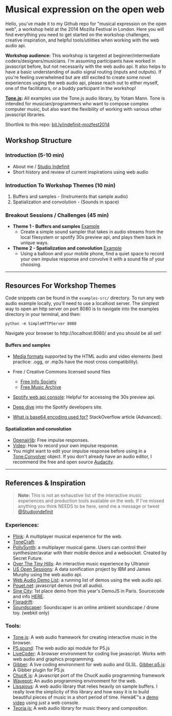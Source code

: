 # Musical expression on the open web

Hello, you've made it to my Github repo for "musical expression on the open web", a workshop held at the 2014 Mozilla Festival in London.  Here you will find everything you need to get started on the workshop challenges, creative inspiration, and helpful tools/utilities when working with the web audio api.

**Workshop audience:** This workshop is targeted at beginner/intermediate coders/designers/musicians.  I'm assuming participants have worked in javascript before, but not necessarily with the web audio api.  It also helps to have a basic understanding of audio signal routing (inputs and outputs).  If you're feeling overwhelmed but are still excited to create some novel experiences usging the web audio api, please reach out to either myself, one of the facilitators, or a buddy participant in the workshop!

**[Tone.js](https://github.com/TONEnoTONE/Tone.js):** All examples use the Tone.js audio library, by Yotam Mann. Tone is intended for musician/programmers who want to compose complex computer music, but also want the flexibility of working with various other javascript libraries.

Shortlink to this repo:  [bit.ly/indefinit-mozfest2014](http://bit.ly/indefinit-mozfest2014)

## Workshop Structure
### Introduction (5-10 min)
- About me / [Studio Indefinit](http://studioindefinit.com)
- Short history and review of current inspirations using web audio

### Introduction To Workshop Themes (10 min)
1.  Buffers and samples - (Instruments that sample audio)
2.  Spatialization and convolution - (Sounds in space)

### Breakout Sessions / Challenges (45 min)

- **Theme 1 - Buffers and samples** [Example](http://indefinit.github.io/MozFest2014-musicexpression-workshop/01_buffer_simple.html)
    + Create a simple sound sampler that takes in audio streams from the local filesystem or spotify 30s preview api, and plays them back in unique ways. 
- **Theme 2 - Spatialization and convolution** [Example](http://indefinit.github.io/MozFest2014-musicexpression-workshop/02_convolution_simple.html)
    + Using a balloon and your mobile phone, find a quiet space to record your own impulse response and convolve it with a sound file of your choosing.

----------

## Resources For Workshop Themes
Code snippets can be found in the ```examples-src/``` directory.  To run any web audio example locally, you'll need to use a localhost server.  The simplest way to open an http server on port 8080 is to navigate into the examples directory in your terminal, and then:
```shell
python -m SimpleHTTPServer 8080
```

Navigate your browser to http://localhost:8080/ and you should be all set!

#### <i class="icon-folder-open"></i> Buffers and samples

 - [Media formats](https://developer.mozilla.org/en-US/docs/Web/HTML/Supported_media_formats) supported by the HTML audio and video elements (best practice: .ogg, or .mp3s have the most cross compatibility).
 - Free / Creative Commons licensed sound files
     + [Free Info Society](http://www.freeinfosociety.com/media_index.php?cat=8)
     + [Free Music Archive](http://freemusicarchive.org/)
   
 - [Spotify web api console](https://developer.spotify.com/web-api/console/get-track/#complete): Helpful for accessing the 30s preview api.
 - [Deep dive](https://developer.spotify.com/web-api/tutorial/) into the Spotify developers site.
 - [What is base64 encoding used for?](http://stackoverflow.com/questions/201479/what-is-base-64-encoding-used-for) StackOverflow article (Advanced).
   

#### <i class="icon-folder-open"></i> Spatialization and convolution

 - [Openairlib](http://www.openairlib.net/): Free impulse responses.
 - [Video](https://www.youtube.com/watch?v=GfMVx42vB4s): How to record your own impulse response.
 - You might want to edit your impulse response before using in a [Tone.Convolver](https://github.com/TONEnoTONE/Tone.js/blob/dev/Tone/effect/Convolver.js) object.  If you don't already have an audio editor, I recommend the free and open source [Audacity](http://audacity.sourceforge.net/). 



----------


## References & Inspiration
> **Note:**
> This is not an exhaustive list of the interactive music experiences and production tools available on the web.  If I've missed anything you think NEEDS to be here, send me a message or tweet [@Studioindefinit](https://twitter.com/studioindefinit) 

### Experiences:

 - [Plink](http://labs.dinahmoe.com/plink/): A multiplayer musical experience for the web. 
 - [ToneCraft](http://labs.dinahmoe.com/ToneCraft/#): 
 - [PollySynth](http://pollysynth.com/): a multiplayer musical game.  Users can control their synthesizer/avatar with their mobile device and a websocket. Created by Secret Future.
 - [Over The Tiny Hills](http://www.overthetinyhills.com/):  An interactive music experience by Ultranoir
 - [US Open Sessions](http://www.usopen.org/en_US/sessions/): A data sonification project by IBM and James Murphy using the web audio api.
 - [Web Audio Demo List](http://webaudio.github.io/demo-list/#): a running list of demos using the web audio api.
 - [Pouet.net](http://www.pouet.net/prodlist.php?platform%5B%5D=JavaScript&page=1): javascript demos (not all audio).
 - [Sine City](http://www.nocternity.net/misc/Sine_City_by_TheT%28ourist%29_-_Unpacked_version.html): 1st place demo from this year's DemoJS in Paris. Sourcecode and info [HERE](https://github.com/tseeker/demoscene-stuff/tree/master/201410_-_Sine_City).
 - [Floradrift](http://whitevinyldesign.com/floradrift/):
 - [Soundscaper](http://soundscaper.co.uk/): Soundscaper is an online ambient soundscape / drone toy. (webkit only)

### Tools: 

 - [Tone.js](https://github.com/TONEnoTONE/Tone.js/):  A web audio framework for creating interactive music in the browser.
 - [P5.sound](https://github.com/therewasaguy/p5.sound): The web audio api module for P5.js
 - [LiveCoder](http://livecoder.net/):  A browser environment for coding live javascript.  Works
   with web audio and graphics programming.
 - [Gibber](http://gibber.mat.ucsb.edu/):  A live coding environment for web audio and GLSL. 
   [Gibber.p5.js](http://charlie-roberts.com/gibber/p5-gibber/): A Gibber plugin for P5.js
 - [ChucK js](http://chuckdemos.com/):  A javascript port of the ChucK audio programming framework
 - [Wavepot:](http://wavepot.com/)  An audio programming environment for the web.
 - [Lissajous](http://lissajousjs.com/):  A web audio library that relies heavily on sample buffers.  I really love the simplicity of this library and how easy it is to build beautiful pieces of music in a short period of time.  Hereâ€™s a [demo video](https://www.youtube.com/watch?v=jBRqOp5ws58) using just a web console.
 - [Teoria.js:](https://github.com/saebekassebil/teoria)  A web audio library for music theory and composition.